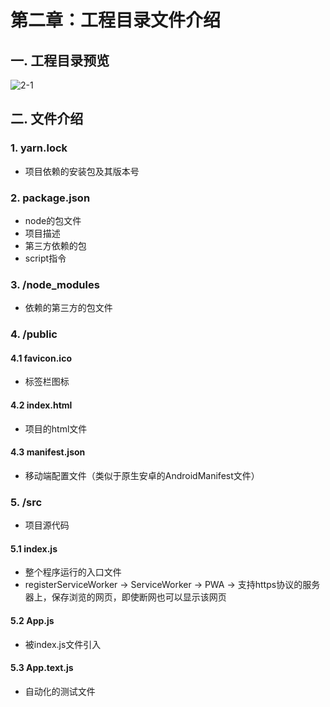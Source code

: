 # 第二章：工程目录文件介绍

## 一. 工程目录预览

![2-1](https://s2.ax1x.com/2020/02/21/3n8KBj.th.png)

## 二. 文件介绍
### 1. yarn.lock
* 项目依赖的安装包及其版本号

### 2. package.json
* node的包文件
* 项目描述
* 第三方依赖的包
* script指令

### 3. /node_modules
* 依赖的第三方的包文件

### 4. /public

#### 4.1 favicon.ico
* 标签栏图标

#### 4.2 index.html
* 项目的html文件

#### 4.3 manifest.json
* 移动端配置文件（类似于原生安卓的AndroidManifest文件）

### 5. /src
* 项目源代码

#### 5.1 index.js
* 整个程序运行的入口文件
* registerServiceWorker -> ServiceWorker -> PWA -> 支持https协议的服务器上，保存浏览的网页，即使断网也可以显示该网页

#### 5.2 App.js
* 被index.js文件引入

#### 5.3 App.text.js
* 自动化的测试文件






<comment/>